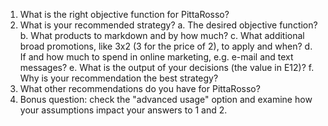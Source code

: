 1. What is the right objective function for PittaRosso?
2. What is your recommended strategy?
    a. The desired  objective function?
    b. What products to markdown and by how much?
    c. What additional broad promotions, like 3x2 (3 for the price of 2), to apply and when?
    d. If and how much to spend in online marketing, e.g. e-mail and text messages?
    e. What is the output of your decisions (the value in E12)?
    f. Why is your recommendation the best strategy?
3. What other recommendations do you have for PittaRosso?
4. Bonus question: check the "advanced usage" option and examine how your assumptions impact your answers to 1 and 2.